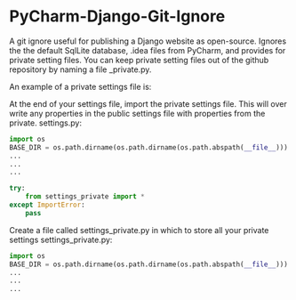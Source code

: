 # PyCharm-Django-Git-Ignore
A git ignore useful for publishing a Django website as open-source. Ignores the the default SqlLite database, .idea files from PyCharm, and provides for private setting files. You can keep private setting files out of the github repository by naming a file _private.py.

An example of a private settings file is:

At the end of your settings file, import the private settings file. This will over write any properties in the public settings file with properties from the private.
settings.py:
```python
import os
BASE_DIR = os.path.dirname(os.path.dirname(os.path.abspath(__file__)))
...
...
...

try:
    from settings_private import *
except ImportError:
    pass
```

Create a file called settings_private.py in which to store all your private settings
settings_private.py:
```python
import os
BASE_DIR = os.path.dirname(os.path.dirname(os.path.abspath(__file__)))
...
...
...

```

